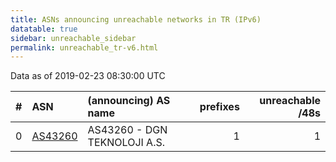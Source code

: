 ```yaml
---
title: ASNs announcing unreachable networks in TR (IPv6)
datatable: true
sidebar: unreachable_sidebar
permalink: unreachable_tr-v6.html
---
```


Data as of 2019-02-23 08:30:00 UTC


<div class="datatable-begin"></div>

|   # | ASN                                    | (announcing) AS name         |   prefixes |   unreachable /48s |
|----:|:---------------------------------------|:-----------------------------|-----------:|-------------------:|
|   0 | [AS43260](unreachable_AS43260-v6.html) | AS43260 - DGN TEKNOLOJI A.S. |          1 |                  1 |

<div class="datatable-end"></div>